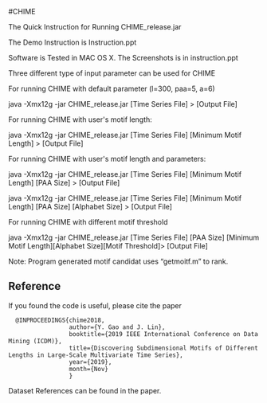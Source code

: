 #CHIME

The Quick Instruction for Running CHIME_release.jar

The Demo Instruction is Instruction.ppt

Software is Tested in MAC OS X. The Screenshots is in instruction.ppt

Three different type of input parameter can be used for CHIME

For running CHIME with default parameter (l=300, paa=5, a=6)

java -Xmx12g -jar CHIME_release.jar [Time Series File] > [Output File]

For running CHIME with user's motif length: 

java -Xmx12g -jar CHIME_release.jar [Time Series File] [Minimum Motif Length] > [Output File]

For running CHIME with user's motif length and parameters: 

java -Xmx12g -jar CHIME_release.jar [Time Series File] [Minimum Motif Length] [PAA Size] > [Output File]

java -Xmx12g -jar CHIME_release.jar [Time Series File] [Minimum Motif Length] [PAA Size] [Alphabet Size] > [Output File]


For running CHIME with different motif threshold

java -Xmx12g -jar CHIME_release.jar [Time Series File] [PAA Size] [Minimum Motif Length][Alphabet Size][Motif Threshold]> [Output File]


Note: Program generated motif candidat uses “getmoitf.m” to rank. 

## Reference

If you found the code is useful, please cite the paper

```
  @INPROCEEDINGS{chime2018, 
                 author={Y. Gao and J. Lin}, 
                 booktitle={2019 IEEE International Conference on Data Mining (ICDM)}, 
                 title={Discovering Subdimensional Motifs of Different Lengths in Large-Scale Multivariate Time Series}, 
                 year={2019}, 
                 month={Nov}
                 }
```

Dataset References can be found in the paper.


